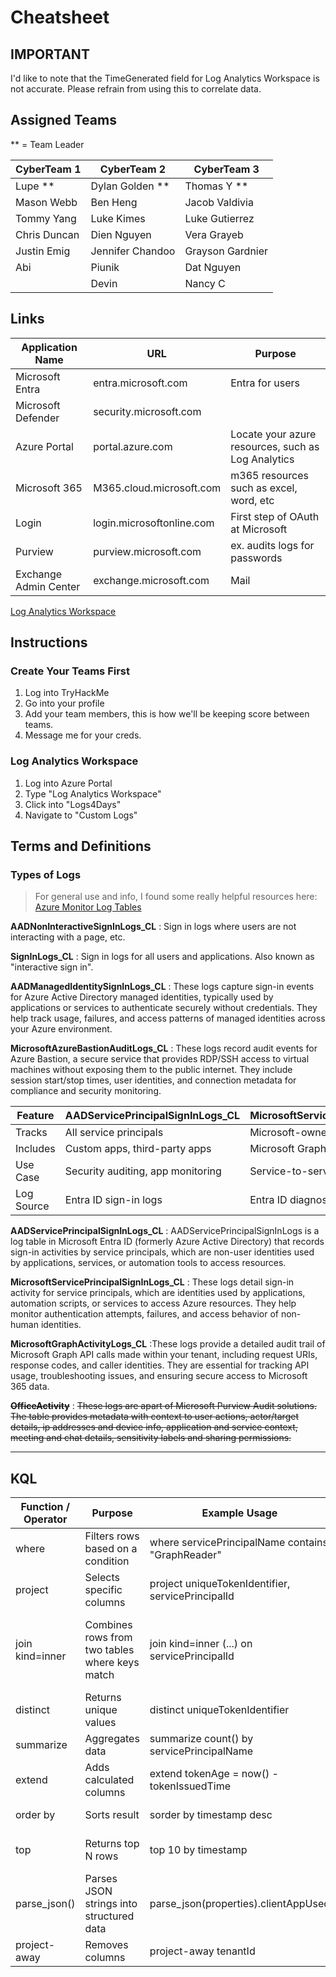 # Cheatsheet

## IMPORTANT
I'd like to note that the TimeGenerated field for Log Analytics Workspace is not accurate. Please refrain from using this to correlate data.


## Assigned Teams

** = Team Leader

| CyberTeam 1   | CyberTeam 2      | CyberTeam 3      |
| ------------- | ---------------- | ---------------- |
| Lupe **       | Dylan Golden **  | Thomas Y **      |
| Mason Webb    | Ben Heng         | Jacob Valdivia   |
| Tommy Yang    | Luke Kimes       | Luke Gutierrez   |
| Chris Duncan  | Dien Nguyen      | Vera Grayeb      |
| Justin Emig   | Jennifer Chandoo | Grayson Gardnier |
| Abi           | Piunik           | Dat Nguyen       |
|               | Devin            | Nancy C          |


## Links
| Application Name      | URL                       | Purpose                                            |
| --------------------- | ------------------------- |  -------------------------------------------------- |
| Microsoft Entra       | entra.microsoft.com       | Entra for users                                    |
| Microsoft Defender    | security.microsoft.com    |                                                    |
| Azure Portal          | portal.azure.com          | Locate your azure resources, such as Log Analytics |
| Microsoft 365         | M365.cloud.microsoft.com  | m365 resources such as excel, word, etc            |
| Login                 | login.microsoftonline.com | First step of OAuth at Microsoft                   |
| Purview               | purview.microsoft.com     | ex. audits logs for passwords                      |
| Exchange Admin Center | exchange.microsoft.com    | Mail                                               |

[Log Analytics Workspace](https://portal.azure.com/#@churchofmemeology.com/resource/subscriptions/96159d73-8c62-4276-8abc-46ccd8071a6d/resourceGroups/BsideCCCTF/providers/Microsoft.OperationalInsights/workspaces/Logs4Days/logs)


## Instructions

### Create Your Teams First
1. Log into TryHackMe
2. Go into your profile
3. Add your team members, this is how we'll be keeping score between teams.
4. Message me for your creds.

### Log Analytics Workspace
1. Log into Azure Portal
2. Type "Log Analytics Workspace"
3. Click into "Logs4Days"
4. Navigate to "Custom Logs"


## Terms and Definitions
### Types of Logs
> For general use and info, I found some really helpful resources here: 
[Azure Monitor Log Tables](https://github.com/MicrosoftDocs/azure-monitor-docs/tree/4c3ba1d87b9a4ba2da97e04f861a77b340637051/articles/azure-monitor/reference/tables)


**AADNonInteractiveSignInLogs_CL**
: Sign in logs where users are not interacting with a page, etc. 

**SignInLogs_CL**
: Sign in logs for all users and applications. Also known as "interactive sign in".

**AADManagedIdentitySignInLogs_CL**
: These logs capture sign-in events for Azure Active Directory managed identities, typically used by applications or services to authenticate securely without credentials. They help track usage, failures, and access patterns of managed identities across your Azure environment.

**MicrosoftAzureBastionAuditLogs_CL**
: These logs record audit events for Azure Bastion, a secure service that provides RDP/SSH access to virtual machines without exposing them to the public internet. They include session start/stop times, user identities, and connection metadata for compliance and security monitoring.


| Feature    | AADServicePrincipalSignInLogs_CL  | MicrosoftServicePrincipalSignInLogs_CL |
| ---------- | --------------------------------- | -------------------------------------- |
| Tracks     | All service principals            | Microsoft-owned service principals     |
| Includes   | Custom apps, third-party apps     | Microsoft Graph, Azure services        |
| Use Case   | Security auditing, app monitoring | Service-to-service diagnostics         |
| Log Source | Entra ID sign-in logs             | Entra ID diagnostic settings           |

**AADServicePrincipalSignInLogs_CL**
: AADServicePrincipalSignInLogs is a log table in Microsoft Entra ID (formerly Azure Active Directory) that records sign-in activities by service principals, which are non-user identities used by applications, services, or automation tools to access resources.

**MicrosoftServicePrincipalSignInLogs_CL**
: These logs detail sign-in activity for service principals, which are identities used by applications, automation scripts, or services to access Azure resources. They help monitor authentication attempts, failures, and access behavior of non-human identities.

**MicrosoftGraphActivityLogs_CL**
:These logs provide a detailed audit trail of Microsoft Graph API calls made within your tenant, including request URIs, response codes, and caller identities. They are essential for tracking API usage, troubleshooting issues, and ensuring secure access to Microsoft 365 data.

~~**OfficeActivity**~~
: ~~These logs are apart of Microsoft Purview Audit solutions. The table provides metadata with context to user actions, actor/target details, ip addresses and device info, application and service context, meeting and chat details, sensitivity labels and sharing permissions.~~

-------------------------

## KQL
| Function / Operator | Purpose                                        | Example Usage                                     | Notes                                      |
| ------------------- | ---------------------------------------------- | ------------------------------------------------- | ------------------------------------------ |
| where               | Filters rows based on a condition              | where servicePrincipalName contains "GraphReader" | Similar to SQL WHERE                       |
| project             | Selects specific columns                       | project uniqueTokenIdentifier, servicePrincipalId | Like SQL SELECT                            |
| join kind=inner     | Combines rows from two tables where keys match | join kind=inner (...) on servicePrincipalId       | Use leftouter, inner, rightouter as needed |
| distinct            | Returns unique values                          | distinct uniqueTokenIdentifier                    | Removes duplicates                         |
| summarize           | Aggregates data                                | summarize count() by servicePrincipalName         | Useful for grouping                        |
| extend              | Adds calculated columns                        | extend tokenAge = now() - tokenIssuedTime         | Like SQL SELECT ... AS                     |
| order by            | Sorts result                                   | sorder by timestamp desc                          | Use asc or desc                            |
| top                 | Returns top N rows                             | top 10 by timestamp                               | Often used with order by                   |
| parse_json()        | Parses JSON strings into structured data       | parse_json(properties).clientAppUsed              | Useful for nested fields                   |
| project-away        | Removes columns                                | project-away tenantId                             | Opposite of project                        |